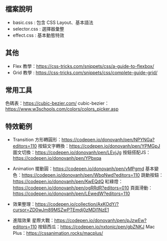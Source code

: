 檔案說明
------
* basic.css : 包含 CSS Layout、基本語法
* selector.css : 選擇器彙整
* effect.css : 基本動態特效

其他
------
* Flex 教學：https://css-tricks.com/snippets/css/a-guide-to-flexbox/
* Grid 教學 : https://css-tricks.com/snippets/css/complete-guide-grid/

常用工具
------
色碼表：https://cubic-bezier.com/
cubic-bezier：https://www.w3schools.com/colors/colors_picker.asp

特效範例
------
* Transition
方形轉圓形：https://codepen.io/donovanh/pen/NPYNGa?editors=110
按鈕文字轉換：https://codepen.io/donovanh/pen/YPMGpJ
圖文切換：https://codepen.io/donovanh/pen/LEvjJg
按鈕搭配JS：https://codepen.io/donovanh/pen/YPbxqa

* Animation
擺動圓：https://codepen.io/donovanh/pen/vMPgmd
基本變色：https://codepen.io/donovanh/pen/WbqNwd?editors=110
跳動按鈕：https://codepen.io/donovanh/pen/KwEQdQ
紅綠燈：https://codepen.io/donovanh/pen/ogRRdR?editors=010
頁面滑動：https://codepen.io/donovanh/pen/LEwedW?editors=110

* 效果整理：https://codepen.io/collection/AxKOdY/?cursor=ZD0wJm89MSZwPTEmdj0zMDI1NzE1

* 進階效果
星際大戰：https://codepen.io/donovanh/pen/pJzwEw?editors=110
按鈕西瓜：https://codepen.io/nxtonic/pen/gbZNKJ
Mac Plus：https://cssanimation.rocks/macplus/



